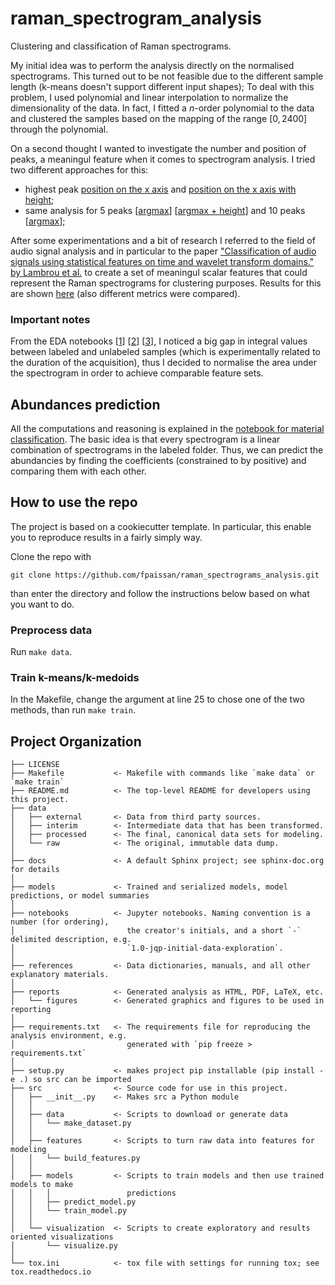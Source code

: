 raman_spectrogram_analysis
==============================

Clustering and classification of Raman spectrograms.

My initial idea was to perform the analysis directly on the normalised spectrograms. This turned out to be not feasible due to the different sample length (k-means doesn't support different input shapes); To deal with this problem, I used polynomial and linear interpolation to normalize the dimensionality of the data. In fact, I fitted a *n*-order polynomial to the data and clustered the samples based on the mapping of the range $`[0, 2400]`$ through the polynomial.

On a second thought I wanted to investigate the number and position of peaks, a meaningul feature when it comes to spectrogram analysis. I tried two different approaches for this:
- highest peak [position on the x axis](notebooks/fp-model-with-peak1-argmax.ipynb) and [position on the x axis with height](notebooks/fp-model-with-maxpeak2d.ipynb);
- same analysis for 5 peaks \[[argmax](notebooks/fp-model-5-maxpeak-argmax.ipynb)\] \[[argmax + height](notebooks/fp-model-5-maxpeak-2d.ipynb)\] and 10 peaks \[[argmax](notebooks/fp-model-10-maxpeak-argmax.ipynb)\];

After some experimentations and a bit of research I referred to the field of audio signal analysis and in particular to the paper ["Classification of audio signals using statistical features on time and wavelet transform domains." by Lambrou et al.](references/papers/ic982120.pdf) to create a set of meaningul scalar features that could represent the Raman spectrograms for clustering purposes. Results for this are shown [here](notebooks/fp-k-medoids-analysis-unlabeled.ipynb) (also different metrics were compared).

### Important notes
From the EDA notebooks \[[1](notebooks/fp-eda-S1-raman-data.ipynb)\] \[[2](notebooks/fp-eda-S2-raman-data.ipynb)\] \[[3](notebooks/README-consegne.pynb)\], I noticed a big gap in integral values between labeled and unlabeled samples (which is experimentally related to the duration of the acquisition), thus I decided to normalise the area under the spectrogram in order to achieve comparable feature sets.

## Abundances prediction

All the computations and reasoning is explained in the [notebook for material classification](notebooks/fp-material-classifier.ipynb). The basic idea is that every spectrogram is a linear combination of spectrograms in the labeled folder. Thus, we can predict the abundancies by finding the coefficients (constrained to by positive) and comparing them with each other.

## How to use the repo

The project is based on a cookiecutter template. In particular, this enable you to reproduce results in a fairly simply way.

Clone the repo with 

`git clone https://github.com/fpaissan/raman_spectrograms_analysis.git`

than enter the directory and follow the instructions below based on what you want to do.

### Preprocess data
Run `make data`.

### Train k-means/k-medoids
In the Makefile, change the argument at line 25 to chose one of the two methods, than run `make train`.

Project Organization
------------

    ├── LICENSE
    ├── Makefile           <- Makefile with commands like `make data` or `make train`
    ├── README.md          <- The top-level README for developers using this project.
    ├── data
    │   ├── external       <- Data from third party sources.
    │   ├── interim        <- Intermediate data that has been transformed.
    │   ├── processed      <- The final, canonical data sets for modeling.
    │   └── raw            <- The original, immutable data dump.
    │
    ├── docs               <- A default Sphinx project; see sphinx-doc.org for details
    │
    ├── models             <- Trained and serialized models, model predictions, or model summaries
    │
    ├── notebooks          <- Jupyter notebooks. Naming convention is a number (for ordering),
    │                         the creator's initials, and a short `-` delimited description, e.g.
    │                         `1.0-jqp-initial-data-exploration`.
    │
    ├── references         <- Data dictionaries, manuals, and all other explanatory materials.
    │
    ├── reports            <- Generated analysis as HTML, PDF, LaTeX, etc.
    │   └── figures        <- Generated graphics and figures to be used in reporting
    │
    ├── requirements.txt   <- The requirements file for reproducing the analysis environment, e.g.
    │                         generated with `pip freeze > requirements.txt`
    │
    ├── setup.py           <- makes project pip installable (pip install -e .) so src can be imported
    ├── src                <- Source code for use in this project.
    │   ├── __init__.py    <- Makes src a Python module
    │   │
    │   ├── data           <- Scripts to download or generate data
    │   │   └── make_dataset.py
    │   │
    │   ├── features       <- Scripts to turn raw data into features for modeling
    │   │   └── build_features.py
    │   │
    │   ├── models         <- Scripts to train models and then use trained models to make
    │   │   │                 predictions
    │   │   ├── predict_model.py
    │   │   └── train_model.py
    │   │
    │   └── visualization  <- Scripts to create exploratory and results oriented visualizations
    │       └── visualize.py
    │
    └── tox.ini            <- tox file with settings for running tox; see tox.readthedocs.io

